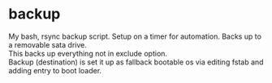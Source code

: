# backup
My bash, rsync backup script. Setup on a timer for automation. Backs up to a removable sata drive. 		<br>
This backs up everything not in exclude option. 								<br>
Backup (destination) is set it up as fallback bootable os via editing fstab and adding entry to boot loader.	<br>
														<br>